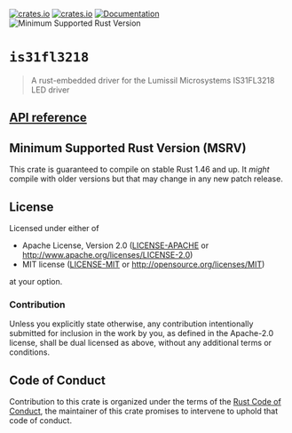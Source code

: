 [![crates.io](https://img.shields.io/crates/d/is31fl3218.svg)](https://crates.io/crates/is31fl3218)
[![crates.io](https://img.shields.io/crates/v/is31fl3218.svg)](https://crates.io/crates/is31fl3218)
[![Documentation](https://docs.rs/is31fl3218/badge.svg)](https://docs.rs/is31fl3218)
![Minimum Supported Rust Version](https://img.shields.io/badge/rustc-1.46+-blue.svg)


# `is31fl3218`


>  A rust-embedded driver for the Lumissil Microsystems IS31FL3218 LED driver

## [API reference]

[API reference]: https://docs.rs/is31fl3218

## Minimum Supported Rust Version (MSRV)

This crate is guaranteed to compile on stable Rust 1.46 and up. It *might* compile with older versions but that may change in any new patch release.

## License

Licensed under either of

- Apache License, Version 2.0 ([LICENSE-APACHE](LICENSE-APACHE) or http://www.apache.org/licenses/LICENSE-2.0)
- MIT license ([LICENSE-MIT](LICENSE-MIT) or http://opensource.org/licenses/MIT)

at your option.

### Contribution

Unless you explicitly state otherwise, any contribution intentionally submitted for inclusion in the work by you, as defined in the Apache-2.0 license, shall be dual licensed as above, without any additional terms or conditions.

## Code of Conduct

Contribution to this crate is organized under the terms of the [Rust Code of Conduct][CoC], the maintainer of this crate promises to intervene to uphold that code of conduct.

[CoC]: CODE_OF_CONDUCT.md
